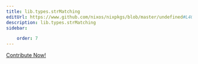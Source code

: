 ```yaml
---
title: lib.types.strMatching
editUrl: https://www.github.com/nixos/nixpkgs/blob/master/undefined#L407C19
description: lib.types.strMatching
sidebar:

    order: 7
---
```


<a href="https://www.github.com/nixos/nixpkgs/blob/master/undefined#L407C19">Contribute Now!</a>



